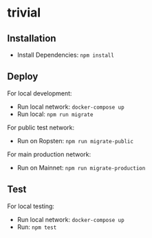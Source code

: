 # trivial

## Installation

- Install Dependencies: `npm install`

## Deploy

For local development:

- Run local network: `docker-compose up`
- Run local: `npm run migrate`

For public test network:

- Run on Ropsten: `npm run migrate-public`

For main production network:

- Run on Mainnet: `npm run migrate-production`

## Test

For local testing:

- Run local network: `docker-compose up`
- Run: `npm test`
